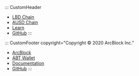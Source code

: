 ::: CustomHeader
- [LBD Chain](https://lbd.abtnetwork.io)
- [AUSD Chain](https://ausd.abtnetwork.io)
- [Learn](https://blocklet.arcblock.io/blocklets/starter/xmark-swap-starter)
- [GitHub](https://github.com/ArcBlock/forge-dapp-starters/tree/master/packages/xmark-swap-starter)
:::

::: CustomFooter copyright="Copyright © 2020 ArcBlock Inc."
- [ArcBlock](https://www.arcblockio.cn)
- [ABT Wallet](https://www.abtwallet.io)
- [Documentation](https://docs.arcblockio.cn)
- [GitHub](https://github.com/ArcBlock)
:::
